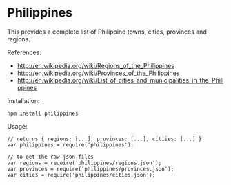 # Philippines

This provides a complete list of Philippine towns, cities, provinces and regions.

References:

- http://en.wikipedia.org/wiki/Regions_of_the_Philippines
- http://en.wikipedia.org/wiki/Provinces_of_the_Philippines
- http://en.wikipedia.org/wiki/List_of_cities_and_municipalities_in_the_Philippines

Installation:

```
npm install philippines
```

Usage:

```
// returns { regions: [...], provinces: [...], citiies: [...] }
var philippines = require('philippines');

// to get the raw json files
var regions = require('philippines/regions.json');
var provinces = require('philippines/provinces.json');
var cities = require('philippines/cities.json');
```

